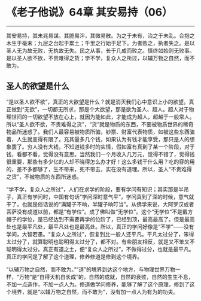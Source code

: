 # 《老子他说》64章 其安易持（06）

------

其安易持，其未兆易谋。其脆易泮，其微易散。为之于未有，治之于未乱。合抱之木生于毫末；九层之台起于累土；千里之行始于足下。为者败之，执者失之。是以圣人无为故无败，无执故无失。民之从事，长于几成而败之。慎终如始则无败事。是以圣人欲不欲，不贵难得之货；学不学，复众人之所过，以辅万物之自然，而不敢为。

## 圣人的欲望是什么

“是以圣人欲不欲”，真正的大欲望是什么？就是消灭我们心中意识上小的欲望。真正做到“无欲”，一切都无所求，那是个大欲望，那是欲为圣人、超人。超人对于物理世间的一切欲望不放在心上，就因为能如此，才能成为超人，超越于一般常人。所以“圣人欲不欲，不贵难得之货”，“货”就是物质的东西，不要被物质世界的稀奇物品所迷惑了。我们人最容易被物质所骗，钞票、财富代表物质，如被这些东西骗着，人生就变得有限了。充其量多几个钱，如果认为有钱才能享受，那只是人的想象罢了。穷人没有大钱，不知道钱多时的实情，假如富有真到了某一个阶段，对于钱，看都不看，觉得没有意思。当然我们一个月收入几万元，觉得不错了，觉得钱很重要，那些有多少亿的人却不晓得怎么办才好！这么多钱干什么用？吃的穿的用的，差不多都够了，生不带来，死不带去，实在没有道理。所以，圣人“不贵难得之货”，不被物质的东西所迷惑。

“学不学，复众人之所过”，人们在求学的阶段，要有学问有知识；其实那是半吊子，真正有学问时，中国有句话“学问深时意气平”，学问真到了深的时候，意气就干了，也就是俗话说的“满罐子不响，半罐子响叮当”。从佛学来说，大阿罗汉或者菩萨没有成道以前，都是“有学位”。成了佛叫做“无学位”。这个“无学位”不是戴方帽子的学位，是已经达到不需要再学的位阶了，已经到顶，最高最高了。但是最高处也是最平凡处，最平凡处也是最高处。所以，真正的学问好像是“不学”——没有学问，大智若愚。“复众人之所过”，恢复到比一般人还平凡。平凡太过分了，笨得太过分了，就算聪明也聪明得太过分了，都不对。有些朋友相反，就是又不笨又不聪明得太过分。真正有道之土，便“复众人之所过”，不做得过分，也就是最平凡。真正的学问是了解了这个道理，修养修道是修到这个境界。

“以辅万物之自然，而不敢为。”“道”的境界到达这个地方，与物理世界万物一样，“万物”是“自得天机自长成”的，自然的成就，自然的衰败，自然的生生不息，不加一点造作，不加一点人为。修道做学问修养，能够了解了这个原理，修到了这个境界，就是“以辅万物之自然，而不敢为”，没有加一点人为有为的功夫。